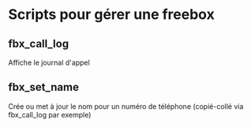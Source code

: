 # Scripts pour gérer une freebox

## fbx_call_log

Affiche le journal d'appel

## fbx_set_name

Crée ou met à jour le nom pour un numéro de téléphone (copié-collé via fbx_call_log par exemple)
